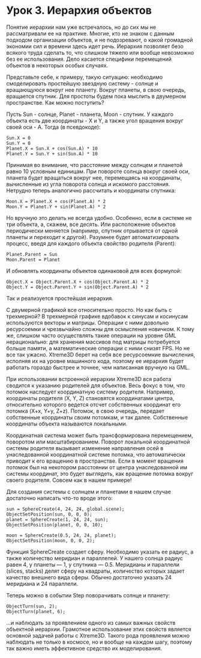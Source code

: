 # Урок 3. Иерархия объектов

Понятие иерархии нам уже встречалось, но до сих мы не рассматривали ее на практике. Многие, кто не знаком с данным подходом организации объектов, и не подозревают, о какой громадной экономии сил и времени здесь идет речь. Иерархия позволяет безо всякого труда сделать то, что слишком тяжело или вообще невозможно без ее использования. Дело касается специфики перемещений объектов в некоторых особых случаях.

Представьте себе, к примеру, такую ситуацию: необходимо смоделировать простейшую звездную систему - солнце и вращающуюся вокруг нее планету. Вокруг планеты, в свою очередь, вращается спутник. Для простоты будем пока мыслить в двумерном пространстве. Как можно поступить?

Пусть Sun - солнце, Planet - планета, Moon - спутник. У каждого объекта есть две координаты - X и Y, а также угол вращения вокруг своей оси - A. Тогда (в псевдокоде):

```
Sun.X = 0
Sun.Y = 0
Planet.X = Sun.X + cos(Sun.A) * 10
Planet.Y = Sun.Y + sin(Sun.A) * 10
```

Принимая во внимание, что расстояние между солнцем и планетой равно 10 условным единицам. При повороте солнца вокруг своей оси, планета будет вращаться вокруг нее, перемещаясь на координаты, вычисленные из угла поворота солнца и искомого расстояния. Нетрудно теперь аналогично рассчитать и координаты спутника:

```
Moon.X = Planet.X + cos(Planet.A) * 2
Moon.Y = Planet.Y + sin(Planet.A) * 2
```

Но вручную это делать не всегда удобно. Особенно, если в системе не три объекта, а, скажем, все десять. Или расположение объектов периодически меняется (например, спутник отрывается от одной планеты и переходит к другой). Разумнее будет автоматизировать процесс, введя для каждого объекта свойство родителя (Parent):

```
Planet.Parent = Sun
Moon.Parent = Planet
```

И обновлять координаты объектов одинаковой для всех формулой:

```
Object.X = Object.Parent.X + cos(Object.Parent.A) * 2
Object.Y = Object.Parent.Y + sin(Object.Parent.A) * 2
```

Так и реализуется простейшая иерархия.

С двумерной графикой все относительно просто. Но как быть с трехмерной? В трехмерной графике вдобавок к синусам и косинусам используются векторы и матрицы. Операции с ними довольно ресурсоемки и чрезвычайно сложны для осмысления новичком. К тому же, слишком часто осуществлять такие операции на уровне GML нерационально: для хранения массивов под матрицы потребуется больше памяти, а математические операции с ними снизят FPS. Но не все так ужасно. Xtreme3D берет на себя все ресурсоемкие вычисления, исполняя их на уровне машинного кода, поэтому ее иерархия будет работать гораздо быстрее и точнее, чем написанная вручную на GML.

При использовании встроенной иерархии Xtreme3D вся работа сводится к указанию родителей для объектов. Весь фокус в том, что потомок наследует координатную систему родителя. Например, координаты родителя (X, Y, Z) становятся координатами центра, относительно которого ведется отсчет собственных координат его потомка (X+x, Y+y, Z+z). Потомок, в свою очередь, передает собственные координаты своим потомкам, и так далее. Собственные координаты объекта называются локальными.

Координатная система может быть трансформирована перемещением, поворотом или масштабированием. Поворот локальной координатной системы родителя вызывает изменение направления осей в унаследованной координатной системе потомка, что автоматически приводит к его вращению в пространстве. Если в момент вращения потомок был на некотором расстоянии от центра унаследованной им системы координат, это будет выглядеть, как вращение потомка вокруг своего родителя. Совсем как в нашем примере!

Для создания системы с солнцем и планетами в нашем случае достаточно написать что-то вроде этого:

```gml
sun = SphereCreate(4, 24, 24, global.scene);
ObjectSetPosition(sun, 0, 0, 0);
planet = SphereCreate(1, 24, 24, sun);
ObjectSetPosition(planet, 0, 0, 10);

moon = SphereCreate(0.5, 24, 24, planet);
ObjectSetPosition(moon, 0, 0, 2);
```

Функция SphereCreate создает сферу. Необходимо указать ее радиус, а также количество меридиан и параллелей. У нашего солнца радиус равен 4, у планеты — 1, у спутника — 0.5. Меридианы и параллели (slices, stacks) делят сферу на квадраты, количество которых задает качество внешнего вида сферы. Обычно достаточно указать 24 меридиана и 24 параллели.

Теперь можно в событии Step поворачивать солнце и планету:

```gml
ObjectTurn(sun, 2);
ObjectTurn(planet, 6);
```

...и наблюдать за проявлением одного из самых важных свойств объектной иерархии. Грамотное использование этих свойств является основной задачей работы с Xtreme3D. Такого рода проявления можно наблюдать не только в космосе, но и вообще на каждом шагу, поэтому так важно иметь эффективное средство их моделирования.
